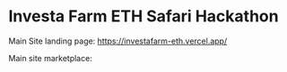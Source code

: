 # Investa Farm ETH Safari Hackathon

Main Site landing page: https://investafarm-eth.vercel.app/ 

Main site marketplace: 